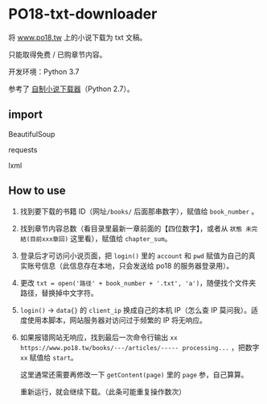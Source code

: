 # PO18-txt-downloader

将 www.po18.tw 上的小说下载为 txt 文稿。

只能取得免费 / 已购章节内容。


开发环境：Python 3.7

参考了 [自制小说下载器](https://mp.weixin.qq.com/s/a0ORywWh1l0lHK5iG2PaUg)（Python 2.7）。


## import

BeautifulSoup

requests

lxml


## How to use

1. 找到要下载的书籍 ID（网址`/books/` 后面那串数字），赋值给 `book_number` 。

2. 找到章节内容总数（看目录里最新一章前面的【四位数字】，或者从 `狀態 未完結(目前xxx章回)` 这里看），赋值给 `chapter_sum`。

3. 登录后才可访问小说页面，把 `login()` 里的 `account` 和 `pwd` 赋值为自己的真实账号信息（此信息存在本地，只会发送给 po18 的服务器登录用）。

4. 更改 `txt = open('路径' + book_number + '.txt', 'a')`，随便找个文件夹路径，替换掉中文字符。

5. `login()` -> `data{}` 的 `client_ip` 换成自己的本机 IP（怎么查 IP 莫问我）。适度使用本脚本，网站服务器对访问过于频繁的 IP 将无响应。

6. 如果报错网站无响应，找到最后一次命令行输出 `xx https://www.po18.tw/books/---/articles/----- processing...` ，把数字 `xx` 赋值给 `start`。

   这里通常还需要再修改一下 `getContent(page)` 里的 `page` 参，自己算算。

   重新运行，就会继续下载。（此条可能重复操作数次）




